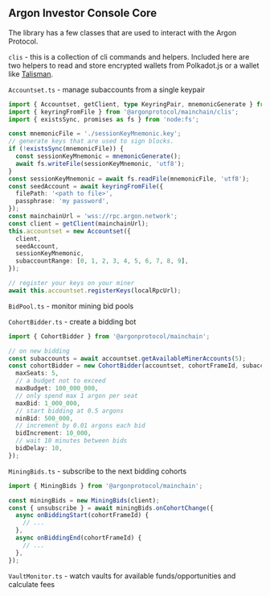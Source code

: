 ## Argon Investor Console Core

The library has a few classes that are used to interact with the Argon Protocol.

`clis` - this is a collection of cli commands and helpers. Included here are two helpers to read and
store encrypted wallets from Polkadot.js or a wallet like [Talisman](https://talisman.xyz/).

`Accountset.ts` - manage subaccounts from a single keypair

```typescript
import { Accountset, getClient, type KeyringPair, mnemonicGenerate } from '@argonprotocol/mainchain';
import { keyringFromFile } from '@argonprotocol/mainchain/clis';
import { existsSync, promises as fs } from 'node:fs';

const mnemonicFile = './sessionKeyMnemonic.key';
// generate keys that are used to sign blocks.
if (!existsSync(mnemonicFile)) {
  const sessionKeyMnemonic = mnemonicGenerate();
  await fs.writeFile(sessionKeyMnemonic, 'utf8');
}
const sessionKeyMnemonic = await fs.readFile(mnemonicFile, 'utf8');
const seedAccount = await keyringFromFile({
  filePath: '<path to file>',
  passphrase: 'my password',
});
const mainchainUrl = 'wss://rpc.argon.network';
const client = getClient(mainchainUrl);
this.accountset = new Accountset({
  client,
  seedAccount,
  sessionKeyMnemonic,
  subaccountRange: [0, 1, 2, 3, 4, 5, 6, 7, 8, 9],
});

// register your keys on your miner
await this.accountset.registerKeys(localRpcUrl);
```

`BidPool.ts` - monitor mining bid pools

`CohortBidder.ts` - create a bidding bot

```typescript
import { CohortBidder } from '@argonprotocol/mainchain';

// on new bidding
const subaccounts = await accountset.getAvailableMinerAccounts(5);
const cohortBidder = new CohortBidder(accountset, cohortFrameId, subaccounts, {
  maxSeats: 5,
  // a budget not to exceed
  maxBudget: 100_000_000,
  // only spend max 1 argon per seat
  maxBid: 1_000_000,
  // start bidding at 0.5 argons
  minBid: 500_000,
  // increment by 0.01 argons each bid
  bidIncrement: 10_000,
  // wait 10 minutes between bids
  bidDelay: 10,
});
```

`MiningBids.ts` - subscribe to the next bidding cohorts

```typescript
import { MiningBids } from '@argonprotocol/mainchain';

const miningBids = new MiningBids(client);
const { unsubscribe } = await miningBids.onCohortChange({
  async onBiddingStart(cohortFrameId) {
    // ...
  },
  async onBiddingEnd(cohortFrameId) {
    // ...
  },
});
```

`VaultMonitor.ts` - watch vaults for available funds/opportunities and calculate fees
